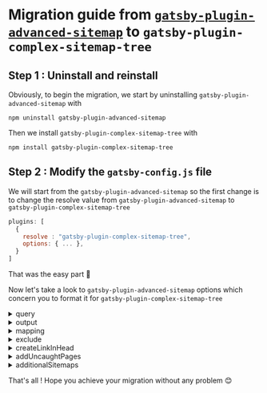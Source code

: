 # Migration guide from [`gatsby-plugin-advanced-sitemap`](https://github.com/TryGhost/gatsby-plugin-advanced-sitemap) to `gatsby-plugin-complex-sitemap-tree`

## Step 1 : Uninstall and reinstall
Obviously, to begin the migration, we start by uninstalling `gatsby-plugin-advanced-sitemap` with 
```
npm uninstall gatsby-plugin-advanced-sitemap
```
Then we install `gatsby-plugin-complex-sitemap-tree` with
```
npm install gatsby-plugin-complex-sitemap-tree
```

## Step 2 : Modify the `gatsby-config.js` file

We will start from the `gatsby-plugin-advanced-sitemap` so the first change is to change the resolve value from `gatsby-plugin-advanced-sitemap` to `gatsby-plugin-complex-sitemap-tree`

```javascript
plugins: [
  {
    resolve : "gatsby-plugin-complex-sitemap-tree", 
    options: { ... },
  }
]
```

That was the easy part 😬

Now let's take a look to `gatsby-plugin-advanced-sitemap` options which concern you to format it for `gatsby-plugin-complex-sitemap-tree`

<details><summary>query</summary>
<p>

No change here, `query` param is equivalent in both plugins 😉

</p>
</details>

<details><summary>output</summary>
<p>

`output` param is split in multiple parts.

Let's take the example of an `output` param equal to `mySitemapFolder/sitemapCustom.xml`

1. The `outputFolder` **plugin** option which, in our example, is equal to `mySitemapFolder`
2. The `fileName` **sitemap tree** option (see `mapping` param migration) which, in our example, is equal to `sitemapCustom.xml`
3. The `outputFolder` **sitemap tree** option which has no equivalent in our example (see [Sitemap tree options](../README.md#sitemap-tree-options) for more information)

</p>
</details>

<details><summary>mapping</summary>
<p>

Probably the biggest change. There is no more `mapping` param 🪦

The replacement param is `sitemapTree`. Let's get the doc example and adapt it. We have this : 
```javascript
{
    allGhostPost: {
        sitemap: `posts`,
        prefix: 'your-prefix/',
        serializer: (edges) => {
            return edges.map(({ node }) => {
                (...) // Custom logic to change final sitemap.
            })
        }
    },
    allGhostTag: {
        sitemap: `tags`,
    },
    allGhostAuthor: {
        sitemap: `authors`,
    },
    allGhostPage: {
        sitemap: `pages`,
    },
}
```

With `gatsby-plugin-advanced-sitemap`, this config will generate a file named `sitemap.xml` which link to 4 other sitemaps named `sitemap-XXX.xml` with `XXX` replaced by the `sitemap` attribute.

To obtain the same result, we complete the `sitemapTree` param with this object
```javascript
{
    fileName: "sitemap.xml",
    children: [
        {
          fileName: "sitemap-posts.xml",
          queryName: "allGhostPost",
          // Custom logic to change final sitemap.
          serializer: (edge) => ({loc : `your-prefix/${edge.slug}`, ... })
        },
        {
          fileName: "sitemap-tags.xml",
          queryName: "allGhostTag",
          serializer: (edge) => ({loc : edge.slug})
        },
        {
          fileName: "sitemap-authors.xml",
          queryName: "allGhostAuthor",
          serializer: (edge) => ({loc : edge.slug})
        },
        {
          fileName: "sitemap-pages.xml",
          queryName: "allGhostPage",
          serializer: (edge) => ({loc : edge.slug})
        },
    ],
}
```

 - As you can see `sitemap` option is now the `fileName` one. You can call your sitemap as you want.
 - In `gatsby-plugin-advanced-sitemap`, the `mapping` object keys should be equals to queries name. Now, you add it in the `queryName` parameter. It's allow you to use the same query twice !
 - The `serializer` keep the same name. The difference is that the function receive `edge` one at a time when you receive all the `edges` in `gatsby-plugin-advanced-sitemap`
 - The `prefix` option is now in the serializer function as it has to return an object with a `loc` attribute.

For more information see [Sitemap tree options](../README.md#sitemap-tree-options)


</p>
</details>

<details><summary>exclude</summary>
<p>

`exclude` param is replaced by the `filterPages` **sitemap tree** param. It's relative to a specific sitemap and as it's a function you can filter your own way.

</p>
</details>

<details><summary>createLinkInHead</summary>
<p>

No change here, `createLinkInHead` param is equivalent in both plugins 😉

</p>
</details>

<details><summary>addUncaughtPages</summary>
<p>

`addUncaughtPages` no longer exist as `gatsby-plugin-complex-sitemap-tree` do not base the sitemap on existing pages, it's your responsibility to check if the page exist. If you want to include every pages you can query for `allSitePages`.

</p>
</details>

<details><summary>additionalSitemaps</summary>
<p>

`additionalSitemaps` no longer exist in `gatsby-plugin-complex-sitemap-tree`.
To add an external sitemap, put it in your `static` folder and add it manually to the `children` array of one of your sitemap like this :
```javascript
{
    fileName: "sitemap.xml",
    children: [
        {
            fileName: "my-external-sitemap.xml",
            children: [],
        }
    ]
}
```

</p>
</details>

That's all ! Hope you achieve your migration without any problem 😊
